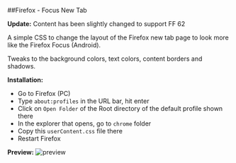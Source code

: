 ##Firefox - Focus New Tab

**Update:** Content has been slightly changed to support FF 62

A simple CSS to change the layout of the Firefox new tab page to look more like the Firefox Focus (Android).

Tweaks to the background colors, text colors, content borders and shadows.

**Installation:**

* Go to Firefox (PC)
* Type ```about:profiles``` in the URL bar, hit enter
* Click on ```Open Folder``` of the Root directory of the default profile shown there
* In the explorer that opens, go to ```chrome``` folder
* Copy this ```userContent.css``` file there
* Restart Firefox

**Preview:**
![preview](https://i.imgur.com/YuMt4GZ.png)

